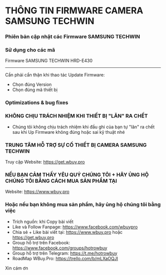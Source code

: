 # THÔNG TIN FIRMWARE CAMERA SAMSUNG TECHWIN  #
### Phiên bản cập nhật các Firmware SAMSUNG TECHWIN ###




### Sử dụng cho các mã ###
Firmware SAMSUNG TECHWIN HRD-E430


--------------------------------------------------------------
Cần phải cẩn thận khi thao tác Update Firmware:
+ Chọn đúng Version
+ Chọn đúng mã thiết bị

### Optimizations & bug fixes ###


### KHÔNG CHỊU TRÁCH NHIỆM KHI THIẾT BỊ "LĂN" RA CHẾT ###

* Chúng tôi không chịu trách nhiệm khi đầu ghi của bạn tự "lăn" ra chết sau khi Up Firmware không đúng hoặc sai kỹ thuật nhé

### TRUNG TÂM HỖ TRỢ SỰ CỐ THIẾT BỊ CAMERA SAMSUNG TECHWIN ###

Truy cập Website: https://get.wbuy.pro

### NẾU BẠN CẢM THẤY YÊU QUÝ CHÚNG TÔI + HÃY ỦNG HỘ CHÚNG TÔI BẰNG CÁCH MUA SẢN PHẨM TẠI ###

Website: https://www.wbuy.pro

### Hoặc nếu bạn không mua sản phẩm, hãy ủng hộ chúng tôi bằng việc ###
+ Trích nguồn: khi Copy bài viết
+ Like và Follow Fanpage: https://www.facebook.com/wbuypro
+ Chia sẻ + Like bài viết tại: https://www.wbuy.pro hoặc https://get.wbuy.pro
+ Group hỗ trợ trên Facebook: https://www.facebook.com/groups/hotrowbuy
+ Group hỗ trợ trên Telegram: https://t.me/hotrowbuy
+ RoadMap WBuy.Pro: https://trello.com/b/mLXaOQJI


Xin cám ơn